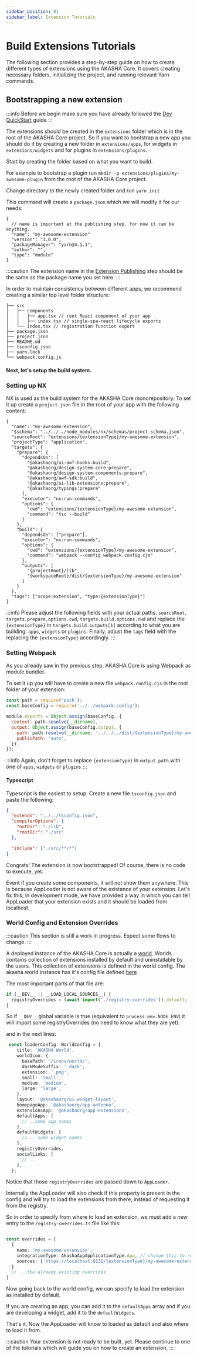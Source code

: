```yaml
---
sidebar_position: 81
sidebar_label: Extension Tutorials
---
```


# Build Extensions Tutorials
The following section provides a step-by-step guide on how to create different types of extensions using the AKASHA Core. It covers creating necessary folders, initializing the project, and running relevant Yarn commands.

## Bootstrapping a new extension

:::info
Before we begin make sure you have already followed the [Dev QuickStart](../dev-quickstart.md) guide
:::

The extensions should be created in the `extensions` folder which is in the root of the AKASHA Core project. So if you want to bootstrap a new app you should do it by creating a new folder in `extensions/apps`, for widgets in `extensions/widgets` and for plugins in `extensions/plugins`.

Start by creating the folder based on what you want to build.

For example to bootstrap a plugin run `mkdir -p extensions/plugins/my-awesome-plugin` from the root of the AKASHA Core project.

Change directory to the newly created folder and run `yarn init`

This command will create a `package.json` which we will modify it for our needs:

```json5 {3-4,6-7} showLineNumbers title="package.json"
{
  // name is important at the publishing step. for now it can be anything.
  "name": "my-awesome-extension"
  "version": "1.0.0",
  "packageManager": "yarn@4.1.1",
  "author": "",
  "type": "module"
}
```

:::caution
The extension name in the [Extension Publishing](../extension-publishing/) step should be the same as the package name you set here.
:::


In order to maintain consistency between different apps, we recommend creating a similar top level folder structure:

```treeview title="Basic App Directory Structure"
├── src
│   ├── components
│   │   ├── app.tsx // root React component of your app
│   │   ├── index.tsx // single-spa-react lifecycle exports
│   └── index.tsx // registration function export
├── package.json
├── project.json
├── README.md
├── tsconfig.json
├── yarn.lock
└── webpack.config.js
```

#### Next, let's setup the build system.

### Setting up NX
NX is used as the build system for the AKASHA Core monorepository.
To set it up create a `project.json` file in the root of your app with the following content:

```json5
{
  "name": "my-awesome-extension",
  "$schema": "../../../node_modules/nx/schemas/project-schema.json",
  "sourceRoot": "extensions/{extensionType}/my-awesome-extension",
  "projectType": "application",
  "targets": {
    "prepare": {
      "dependsOn": [
        "@akashaorg/ui-awf-hooks:build",
        "@akashaorg/design-system-core:prepare",
        "@akashaorg/design-system-components:prepare",
        "@akashaorg/awf-sdk:build",
        "@akashaorg/ui-lib-extensions:prepare",
        "@akashaorg/typings:prepare"
      ],
      "executor": "nx:run-commands",
      "options": {
        "cwd": "extensions/{extensionType}/my-awesome-extension",
        "command": "tsc --build"
      }
    },
    "build": {
      "dependsOn": ["prepare"],
      "executor": "nx:run-commands",
      "options": {
        "cwd": "extensions/{extensionType}/my-awesome-extension",
        "command": "webpack --config webpack.config.cjs"
      },
      "outputs": [
        "{projectRoot}/lib",
        "{workspaceRoot}/dist/{extensionType}/my-awesome-extension"
      ]
    }
  },
  "tags": ["scope:extension", "type:{extensionType}"]
}
```

:::info
Please adjust the following fields with your actual paths.
`sourceRoot`, `targets.prepare.options.cwd`, `targets.build.options.cwd` and replace the `{extensionType}` in `targets.build.outputs[1]` according to what you are building: `apps`, `widgets` or `plugins`.
Finally, adjust the `tags` field with the replacing the `{extensionType}` accordingly.
:::


### Setting Webpack
As you already saw in the previous step, AKASHA Core is using Webpack as module bundler.

To set it up you will have to create a new file `webpack.config.cjs` in the root folder of your extension:

```js
const path = require('path');
const baseConfig = require('../../webpack.config');

module.exports = Object.assign(baseConfig, {
  context: path.resolve(__dirname),
  output: Object.assign(baseConfig.output, {
    path: path.resolve(__dirname, '../../../dist/{extensionType}/my-awesome-extension'),
    publicPath: 'auto',
  }),
});
```

:::info
Again, don't forget to replace `{extensionType}` in `output.path` with one of `apps`, `widgets` or `plugins`
:::

#### Typescript

Typescript is the easiest to setup. Create a new file `tsconfig.json` and paste the following:

```json
{
  "extends": "../../tsconfig.json",
  "compilerOptions": {
    "outDir": "./lib",
    "rootDir": "./src"
  },

  "include": ["./src/**/*"]
}
```

Congrats! The extension is now bootstrapped!
Of course, there is no code to execute, yet.

Event if you create some components, it will not show them anywhere. This is because AppLoader is not aware of the existance of your extension.
Let's fix this; in development mode, we have provided a way in which you can tell AppLoader that your extension exists and it should be loaded from localhost.

### World Config and Extension Overrides

:::caution
This section is still a work in progress. Expect some flows to change.
:::

A deployed instance of the AKASHA Core is actually a [world](../glossary.md#world). Worlds contains collection of extensions installed by default and uninstallable by the users.
This collection of extensions is defined in the world config. The akasha.world instance has it's config file defined [here](https://github.com/AKASHAorg/akasha-core/blob/next/worlds/akasha.world/src/index.ts)

The most important parts of that file are:

```ts
if (__DEV__ || __LOAD_LOCAL_SOURCES__) {
  registryOverrides = (await import('./registry-overrides')).default;
}
```
So if `__DEV__` global variable is true (equivalent to `process.env.NODE_ENV`) it will import some registryOverrides (no need to know what they are yet).

and in the next lines:

```ts {19} showLineNumbers title="AKASHA World config"
 const loaderConfig: WorldConfig = {
    title: 'AKASHA World',
    worldIcon: {
      basePath: '/icons/world/',
      darkModeSuffix: '_dark',
      extension: '.png',
      small: 'small',
      medium: 'medium',
      large: 'large',
    },
    layout: '@akashaorg/ui-widget-layout',
    homepageApp: '@akashaorg/app-antenna',
    extensionsApp: '@akashaorg/app-extensions',
    defaultApps: [
      // ..some app names
    ],
    defaultWidgets: [
      //... some widget names
    ],
    registryOverrides,
    socialLinks: [
      // ...
    ],
  };
```
Notice that those `registryOverrides` are passed down to `AppLoader`.

Internally the AppLoader will also check if this property is present in the config and will try to load the extensions from there, instead of requesting it from the registry.

So in order to specify from where to load an extension, we must add a new entry to the `registry-overrides.ts` file like this:

```ts title="registry-overrides.ts"

const overrides = [
  {
    name: 'my-awesome-extension',
    integrationType: AkashaAppApplicationType.App, // change this to reflect the kind of extension you are creating
    sources: [`https://localhost:8131/{extensionType}/my-awesome-extension`],
  }
  // ...the already existing overrides
]
```

Now going back to the world config, we can specify to load the extension as installed by default.

If you are creating an app, you can add it to the `defaultApps` array and if you are developing a widget, add it to the `defaultWidgets`.

That's it. Now the AppLoader will know to loaded as default and also where to load it from.

:::caution
Your extension is not ready to be built, yet. Please continue to one of the tutorials which will guide you on how to create an extension.
:::
